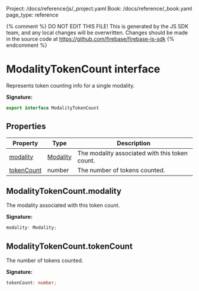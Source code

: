 Project: /docs/reference/js/_project.yaml
Book: /docs/reference/_book.yaml
page_type: reference

{% comment %}
DO NOT EDIT THIS FILE!
This is generated by the JS SDK team, and any local changes will be
overwritten. Changes should be made in the source code at
https://github.com/firebase/firebase-js-sdk
{% endcomment %}

# ModalityTokenCount interface
Represents token counting info for a single modality.

<b>Signature:</b>

```typescript
export interface ModalityTokenCount 
```

## Properties

|  Property | Type | Description |
|  --- | --- | --- |
|  [modality](./vertexai.modalitytokencount.md#modalitytokencountmodality) | [Modality](./vertexai.md#modality) | The modality associated with this token count. |
|  [tokenCount](./vertexai.modalitytokencount.md#modalitytokencounttokencount) | number | The number of tokens counted. |

## ModalityTokenCount.modality

The modality associated with this token count.

<b>Signature:</b>

```typescript
modality: Modality;
```

## ModalityTokenCount.tokenCount

The number of tokens counted.

<b>Signature:</b>

```typescript
tokenCount: number;
```
